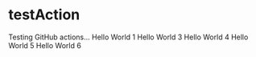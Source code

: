 # testAction
Testing GitHub actions...
Hello World 1 
Hello World 3 
Hello World 4 
Hello World 5 
Hello World 6 
